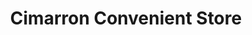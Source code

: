 ---
title: "Cimarron Convenient Store"
url: /gladwin/cimarron-convenient-store/
shop: Lebensmittel
---